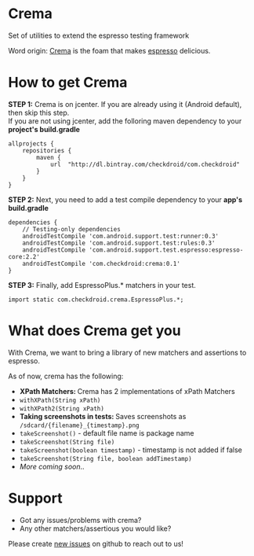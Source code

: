 # Crema

Set of utilities to extend the espresso testing framework

Word origin: [Crema](https://www.seattlecoffeegear.com/learn/coffee-101/articles/what-is-crema) is the foam that makes [espresso](https://en.wikipedia.org/?title=Espresso) delicious.

# How to get Crema

<b>STEP 1:</b> Crema is on jcenter. If you are already using it (Android default), then skip this step.  
If you are not using jcenter, add the folloring maven dependency to your <b>project's build.gradle</b>
```
allprojects {
    repositories {
        maven {
            url  "http://dl.bintray.com/checkdroid/com.checkdroid"
        }
    }
}
```

<b>STEP 2:</b> Next, you need to add a test compile dependency to your <b>app's build.gradle</b>
```
dependencies {
    // Testing-only dependencies
    androidTestCompile 'com.android.support.test:runner:0.3'
    androidTestCompile 'com.android.support.test:rules:0.3'
    androidTestCompile 'com.android.support.test.espresso:espresso-core:2.2'
    androidTestCompile 'com.checkdroid:crema:0.1'
}
```

<b>STEP 3:</b> Finally, add EspressoPlus.* matchers in your test.
```
import static com.checkdroid.crema.EspressoPlus.*;
```


# What does Crema get you

With Crema, we want to bring a library of new matchers and assertions to espresso.

As of now, crema has the following:
* <b>XPath Matchers: </b> Crema has 2 implementations of xPath Matchers
 * `withXPath(String xPath)`
 * `withXPath2(String xPath)`
* <b>Taking screenshots in tests: </b> Saves screenshots as `/sdcard/{filename}_{timestamp}.png`
 * `takeScreenshot()` - default file name is package name
 * `takeScreenshot(String file)`
 * `takeScreenshot(boolean timestamp)` - timestamp is not added if false
 * `takeScreenshot(String file, boolean addTimestamp)`
* <i>More coming soon</i>..

# Support
* Got any issues/problems with crema?
* Any other matchers/assertious you would like?

Please create [new issues](https://github.com/checkdroid/crema/issues/new) on github to reach out to us!
